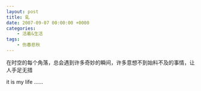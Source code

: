 ```yaml
---
layout: post
title: 乿
date: 2007-09-07 00:00:00 +0000
categories:
    - 活着&生活
tags:
    - 伤春悲秋
---
```


在时空的每个角落，总会遇到许多奇妙的瞬间，许多意想不到始料不及的事情，让人手足无措

it is my life …… 
